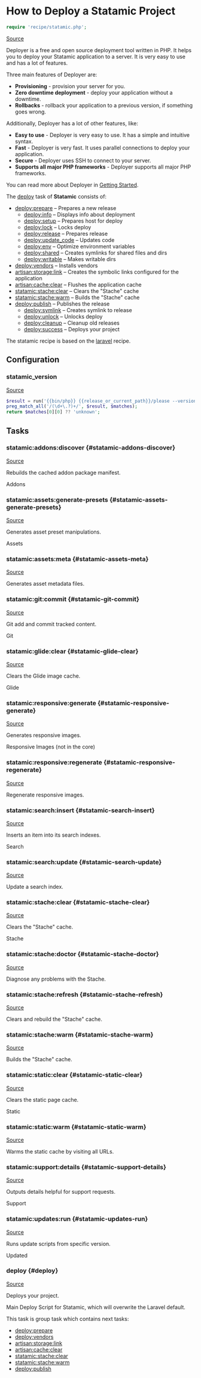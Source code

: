 <!-- DO NOT EDIT THIS FILE! -->
<!-- Instead edit recipe/statamic.php -->
<!-- Then run bin/docgen -->

# How to Deploy a Statamic Project

```php
require 'recipe/statamic.php';
```

[Source](/recipe/statamic.php)

Deployer is a free and open source deployment tool written in PHP. 
It helps you to deploy your Statamic application to a server. 
It is very easy to use and has a lot of features. 

Three main features of Deployer are:
- **Provisioning** - provision your server for you.
- **Zero downtime deployment** - deploy your application without a downtime.
- **Rollbacks** - rollback your application to a previous version, if something goes wrong.

Additionally, Deployer has a lot of other features, like:
- **Easy to use** - Deployer is very easy to use. It has a simple and intuitive syntax.
- **Fast** - Deployer is very fast. It uses parallel connections to deploy your application.
- **Secure** - Deployer uses SSH to connect to your server.
- **Supports all major PHP frameworks** - Deployer supports all major PHP frameworks.

You can read more about Deployer in [Getting Started](/docs/getting-started.md).

The [deploy](#deploy) task of **Statamic** consists of:
* [deploy:prepare](/docs/recipe/common.md#deploy-prepare) – Prepares a new release
  * [deploy:info](/docs/recipe/deploy/info.md#deploy-info) – Displays info about deployment
  * [deploy:setup](/docs/recipe/deploy/setup.md#deploy-setup) – Prepares host for deploy
  * [deploy:lock](/docs/recipe/deploy/lock.md#deploy-lock) – Locks deploy
  * [deploy:release](/docs/recipe/deploy/release.md#deploy-release) – Prepares release
  * [deploy:update_code](/docs/recipe/deploy/update_code.md#deploy-update_code) – Updates code
  * [deploy:env](/docs/recipe/symfony.md#deploy-env) – Optimize environment variables
  * [deploy:shared](/docs/recipe/deploy/shared.md#deploy-shared) – Creates symlinks for shared files and dirs
  * [deploy:writable](/docs/recipe/deploy/writable.md#deploy-writable) – Makes writable dirs
* [deploy:vendors](/docs/recipe/deploy/vendors.md#deploy-vendors) – Installs vendors
* [artisan:storage:link](/docs/recipe/laravel.md#artisan-storage-link) – Creates the symbolic links configured for the application
* [artisan:cache:clear](/docs/recipe/laravel.md#artisan-cache-clear) – Flushes the application cache
* [statamic:stache:clear](/docs/recipe/statamic.md#statamic-stache-clear) – Clears the "Stache" cache
* [statamic:stache:warm](/docs/recipe/statamic.md#statamic-stache-warm) – Builds the "Stache" cache
* [deploy:publish](/docs/recipe/common.md#deploy-publish) – Publishes the release
  * [deploy:symlink](/docs/recipe/deploy/symlink.md#deploy-symlink) – Creates symlink to release
  * [deploy:unlock](/docs/recipe/deploy/lock.md#deploy-unlock) – Unlocks deploy
  * [deploy:cleanup](/docs/recipe/deploy/cleanup.md#deploy-cleanup) – Cleanup old releases
  * [deploy:success](/docs/recipe/common.md#deploy-success) – Deploys your project


The statamic recipe is based on the [laravel](/docs/recipe/laravel.md) recipe.

## Configuration
### statamic_version
[Source](https://github.com/deployphp/deployer/blob/master/recipe/statamic.php#L16)



```php title="Default value"
$result = run('{{bin/php}} {{release_or_current_path}}/please --version');
preg_match_all('/(\d+\.?)+/', $result, $matches);
return $matches[0][0] ?? 'unknown';
```



## Tasks

### statamic\:addons\:discover {#statamic-addons-discover}
[Source](https://github.com/deployphp/deployer/blob/master/recipe/statamic.php#L27)

Rebuilds the cached addon package manifest.

Addons


### statamic\:assets\:generate-presets {#statamic-assets-generate-presets}
[Source](https://github.com/deployphp/deployer/blob/master/recipe/statamic.php#L34)

Generates asset preset manipulations.

Assets


### statamic\:assets\:meta {#statamic-assets-meta}
[Source](https://github.com/deployphp/deployer/blob/master/recipe/statamic.php#L37)

Generates asset metadata files.




### statamic\:git\:commit {#statamic-git-commit}
[Source](https://github.com/deployphp/deployer/blob/master/recipe/statamic.php#L44)

Git add and commit tracked content.

Git


### statamic\:glide\:clear {#statamic-glide-clear}
[Source](https://github.com/deployphp/deployer/blob/master/recipe/statamic.php#L51)

Clears the Glide image cache.

Glide


### statamic\:responsive\:generate {#statamic-responsive-generate}
[Source](https://github.com/deployphp/deployer/blob/master/recipe/statamic.php#L58)

Generates responsive images.

Responsive Images (not in the core)


### statamic\:responsive\:regenerate {#statamic-responsive-regenerate}
[Source](https://github.com/deployphp/deployer/blob/master/recipe/statamic.php#L61)

Regenerate responsive images.




### statamic\:search\:insert {#statamic-search-insert}
[Source](https://github.com/deployphp/deployer/blob/master/recipe/statamic.php#L68)

Inserts an item into its search indexes.

Search


### statamic\:search\:update {#statamic-search-update}
[Source](https://github.com/deployphp/deployer/blob/master/recipe/statamic.php#L71)

Update a search index.




### statamic\:stache\:clear {#statamic-stache-clear}
[Source](https://github.com/deployphp/deployer/blob/master/recipe/statamic.php#L78)

Clears the "Stache" cache.

Stache


### statamic\:stache\:doctor {#statamic-stache-doctor}
[Source](https://github.com/deployphp/deployer/blob/master/recipe/statamic.php#L81)

Diagnose any problems with the Stache.




### statamic\:stache\:refresh {#statamic-stache-refresh}
[Source](https://github.com/deployphp/deployer/blob/master/recipe/statamic.php#L84)

Clears and rebuild the "Stache" cache.




### statamic\:stache\:warm {#statamic-stache-warm}
[Source](https://github.com/deployphp/deployer/blob/master/recipe/statamic.php#L87)

Builds the "Stache" cache.




### statamic\:static\:clear {#statamic-static-clear}
[Source](https://github.com/deployphp/deployer/blob/master/recipe/statamic.php#L94)

Clears the static page cache.

Static


### statamic\:static\:warm {#statamic-static-warm}
[Source](https://github.com/deployphp/deployer/blob/master/recipe/statamic.php#L97)

Warms the static cache by visiting all URLs.




### statamic\:support\:details {#statamic-support-details}
[Source](https://github.com/deployphp/deployer/blob/master/recipe/statamic.php#L104)

Outputs details helpful for support requests.

Support


### statamic\:updates\:run {#statamic-updates-run}
[Source](https://github.com/deployphp/deployer/blob/master/recipe/statamic.php#L111)

Runs update scripts from specific version.

Updated


### deploy {#deploy}
[Source](https://github.com/deployphp/deployer/blob/master/recipe/statamic.php#L119)

Deploys your project.

Main Deploy Script for Statamic, which
will overwrite the Laravel default.


This task is group task which contains next tasks:
* [deploy:prepare](/docs/recipe/common.md#deploy-prepare)
* [deploy:vendors](/docs/recipe/deploy/vendors.md#deploy-vendors)
* [artisan:storage:link](/docs/recipe/laravel.md#artisan-storage-link)
* [artisan:cache:clear](/docs/recipe/laravel.md#artisan-cache-clear)
* [statamic:stache:clear](/docs/recipe/statamic.md#statamic-stache-clear)
* [statamic:stache:warm](/docs/recipe/statamic.md#statamic-stache-warm)
* [deploy:publish](/docs/recipe/common.md#deploy-publish)


